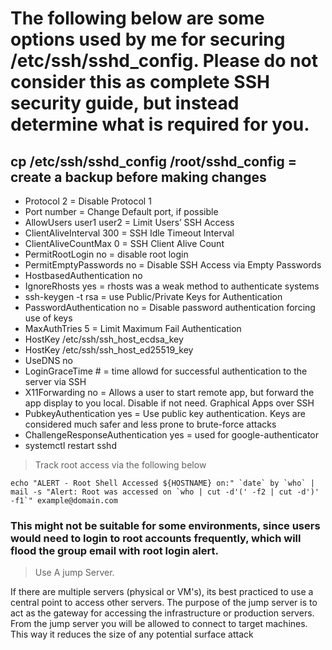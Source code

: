 # The following below are some options used by me for securing /etc/ssh/sshd_config. Please do not consider this as complete SSH security guide, but instead determine what is required for you. 


## cp /etc/ssh/sshd_config /root/sshd_config = create a backup before making changes 

- Protocol 2  = Disable Protocol 1
- Port number = Change Default port, if possible 
- AllowUsers  user1 user2 = Limit Users’ SSH Access
- ClientAliveInterval 300 = SSH Idle Timeout Interval 
- ClientAliveCountMax 0 = SSH Client Alive Count
- PermitRootLogin no = disable root login 
- PermitEmptyPasswords no =  Disable SSH Access via Empty Passwords
- HostbasedAuthentication no
- IgnoreRhosts yes = rhosts was a weak method to authenticate systems
- ssh-keygen -t rsa = use Public/Private Keys for Authentication 
- PasswordAuthentication no = Disable password authentication forcing use of keys
- MaxAuthTries 5 =  Limit Maximum Fail Authentication
- HostKey /etc/ssh/ssh_host_ecdsa_key
- HostKey /etc/ssh/ssh_host_ed25519_key
- UseDNS no
- LoginGraceTime # = time allowd for successful authentication to the server via SSH 
- X11Forwarding no = Allows a user to start remote app, but forward the app display to you local. Disable if not need. Graphical Apps over SSH 
- PubkeyAuthentication yes = Use public key authentication. Keys are considered much safer and less prone to brute-force attacks
- ChallengeResponseAuthentication yes = used for google-authenticator
- systemctl restart sshd

> Track root access via the following below
```
echo "ALERT - Root Shell Accessed ${HOSTNAME} on:" `date` by `who` | mail -s "Alert: Root was accessed on `who | cut -d'(' -f2 | cut -d')' -f1`" example@domain.com
```
### This might not be suitable for some environments, since users would need to login to root accounts frequently, which will flood the group email with root login alert.

> Use A jump Server.
> 
If there are multiple servers (physical or VM's), its best practiced to use a central point to access other servers. 
The purpose of the jump server is to act as the gateway for accessing the infrastructure or production servers. From the jump server you 
will be allowed to connect to target machines. This way it reduces the size of any potential surface attack

